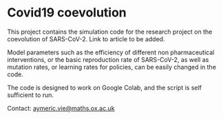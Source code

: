 # Covid19 coevolution

This project contains the simulation code for the research project on the coevolution of SARS-CoV-2.
Link to article to be added.

Model parameters such as the efficiency of different non pharmaceutical interventions, or the basic reproduction rate of SARS-CoV-2, as well as mutation rates, or learning rates for policies, can be easily changed in the code.

The code is designed to work on Google Colab, and the script is self sufficient to run. 

Contact: aymeric.vie@maths.ox.ac.uk
